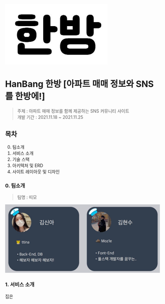 ![](/photo/icon.jpg)

# HanBang 한방 [아파트 매매 정보와 SNS를 한방에!]
> 주제 : 아파트 매매 정보를 함께 제공하는 SNS 커뮤니티 사이트 <br>
> 개발 기간 : 2021.11.18 ~ 2021.11.25

## 목차
0. 팀소개
1. 서비스 소개
2. 기술 스택
3. 아키텍처 및 ERD
4. 사이트 레이아웃 및 디자인


### 0. 팀소개
> 팀명 : 띠모

![](/photo/profile.jpg)

### 1. 서비스 소개
집은 

